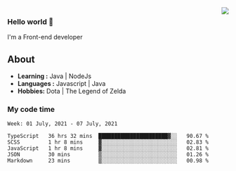 <img align='right' src="https://github-readme-stats.vercel.app/api?username=jumodada&show_icons=true&theme=vue">

### Hello world 👋

I'm a Front-end developer 
    
## About
-  **Learning :** Java | NodeJs
-  **Languages :** Javascript | Java
-  **Hobbies:** Dota | The Legend of Zelda

### My code time

<!--START_SECTION:waka-->
```text
Week: 01 July, 2021 - 07 July, 2021

TypeScript   36 hrs 32 mins  ██████████████████████▓░░   90.67 % 
SCSS         1 hr 8 mins     ▓░░░░░░░░░░░░░░░░░░░░░░░░   02.83 % 
JavaScript   1 hr 8 mins     ▓░░░░░░░░░░░░░░░░░░░░░░░░   02.81 % 
JSON         30 mins         ▒░░░░░░░░░░░░░░░░░░░░░░░░   01.26 % 
Markdown     23 mins         ▒░░░░░░░░░░░░░░░░░░░░░░░░   00.98 % 
```
<!--END_SECTION:waka-->
